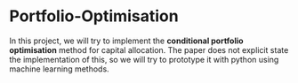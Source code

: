 ﻿# Portfolio-Optimisation
In this project, we will try to implement the **conditional portfolio optimisation** method for capital allocation. The paper does not explicit state the implementation of this, so we will try to prototype it with python using machine learning methods.
